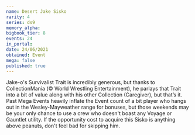 ```yaml
---
name: Desert Jake Sisko
rarity: 4
series: ds9
memory_alpha:
bigbook_tier: 8
events: 24
in_portal:
date: 24/06/2021
obtained: Event
mega: false
published: true
---
```


Jake-o's Survivalist Trait is incredibly generous, but thanks to CollectionMania (© World Wrestling Entertainment), he parlays that Trait into a bit of value along with his other Collection (Caregiver), but that’s it. Past Mega Events heavily inflate the Event count of a bit player who hangs out in the Wesley-Mayweather range for bonuses, but those weekends may be your only chance to use a crew who doesn't boast any Voyage or Gauntlet utility. If the opportunity cost to acquire this Sisko is anything above peanuts, don't feel bad for skipping him.
